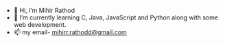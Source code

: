 - 👋 Hi, I’m Mihir Rathod
- 🌱 I’m currently learning C, Java, JavaScript and Python along with some web development.
- 📫 my email- mihirr.rathodd@gmail.com

<!---
mihir-rathod/mihir-rathod is a ✨ special ✨ repository because its `README.md` (this file) appears on your GitHub profile.
You can click the Preview link to take a look at your changes.
--->
